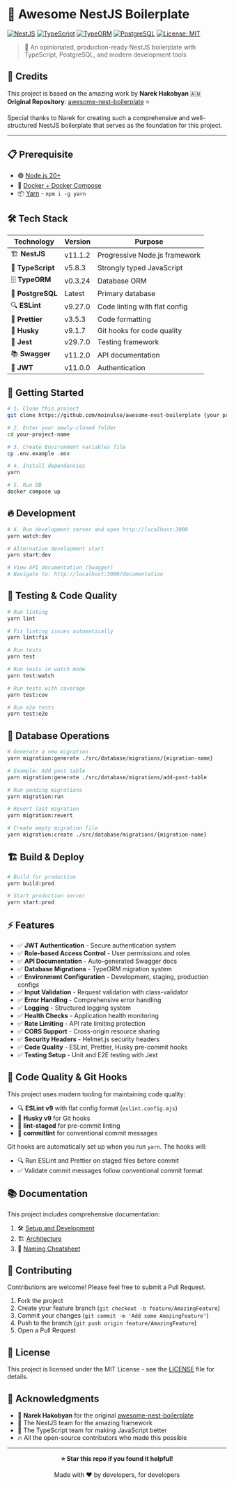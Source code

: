 # 🚀 Awesome NestJS Boilerplate

[![NestJS](https://img.shields.io/badge/NestJS-v11.1.2-red?logo=nestjs&logoColor=white)](https://nestjs.com/)
[![TypeScript](https://img.shields.io/badge/TypeScript-v5.8.3-blue?logo=typescript&logoColor=white)](https://www.typescriptlang.org/)
[![TypeORM](https://img.shields.io/badge/TypeORM-v0.3.24-orange?logo=typeorm&logoColor=white)](https://typeorm.io/)
[![PostgreSQL](https://img.shields.io/badge/PostgreSQL-Ready-blue?logo=postgresql&logoColor=white)](https://www.postgresql.org/)
[![License: MIT](https://img.shields.io/badge/License-MIT-yellow.svg)](https://opensource.org/licenses/MIT)

> 🎯 An opinionated, production-ready NestJS boilerplate with TypeScript, PostgreSQL, and modern development tools

## 🙏 Credits

This project is based on the amazing work by **Narek Hakobyan** 🇦🇲  
**Original Repository**: [awesome-nest-boilerplate](https://github.com/NarHakobyan/awesome-nest-boilerplate/) ⭐

Special thanks to Narek for creating such a comprehensive and well-structured NestJS boilerplate that serves as the foundation for this project.

---

## 📋 Prerequisite

- 🟢 [Node.js 20+](https://github.com/nvm-sh/nvm)
- 🐳 [Docker + Docker Compose](https://github.com/docker/docker-install)
- 📦 [Yarn](https://yarnpkg.com/) - `npm i -g yarn`

## 🛠️ Tech Stack

| Technology        | Version | Purpose                       |
| ----------------- | ------- | ----------------------------- |
| 🏗️ **NestJS**     | v11.1.2 | Progressive Node.js framework |
| 💪 **TypeScript** | v5.8.3  | Strongly typed JavaScript     |
| 🗄️ **TypeORM**    | v0.3.24 | Database ORM                  |
| 🐘 **PostgreSQL** | Latest  | Primary database              |
| 🔍 **ESLint**     | v9.27.0 | Code linting with flat config |
| 🎨 **Prettier**   | v3.5.3  | Code formatting               |
| 🐺 **Husky**      | v9.1.7  | Git hooks for code quality    |
| 🧪 **Jest**       | v29.7.0 | Testing framework             |
| 📚 **Swagger**    | v11.2.0 | API documentation             |
| 🔐 **JWT**        | v11.0.0 | Authentication                |

## 🚀 Getting Started

```bash
# 1. Clone this project
git clone https://github.com/moinulse/awesome-nest-boilerplate {your project name}

# 2. Enter your newly-cloned folder
cd your-project-name

# 3. Create Environment variables file
cp .env.example .env

# 4. Install dependencies
yarn

# 5. Run DB
docker compose up
```

## 🔥 Development

```bash
# 4. Run development server and open http://localhost:3000
yarn watch:dev

# Alternative development start
yarn start:dev

# View API documentation (Swagger)
# Navigate to: http://localhost:3000/documentation
```

## 🧪 Testing & Code Quality

```bash
# Run linting
yarn lint

# Fix linting issues automatically
yarn lint:fix

# Run tests
yarn test

# Run tests in watch mode
yarn test:watch

# Run tests with coverage
yarn test:cov

# Run e2e tests
yarn test:e2e
```

## 🔄 Database Operations

```bash
# Generate a new migration
yarn migration:generate ./src/database/migrations/{migration-name}

# Example: Add post table
yarn migration:generate ./src/database/migrations/add-post-table

# Run pending migrations
yarn migration:run

# Revert last migration
yarn migration:revert

# Create empty migration file
yarn migration:create ./src/database/migrations/{migration-name}
```

## 🏗️ Build & Deploy

```bash
# Build for production
yarn build:prod

# Start production server
yarn start:prod
```

## ⚡ Features

- ✅ **JWT Authentication** - Secure authentication system
- ✅ **Role-based Access Control** - User permissions and roles
- ✅ **API Documentation** - Auto-generated Swagger docs
- ✅ **Database Migrations** - TypeORM migration system
- ✅ **Environment Configuration** - Development, staging, production configs
- ✅ **Input Validation** - Request validation with class-validator
- ✅ **Error Handling** - Comprehensive error handling
- ✅ **Logging** - Structured logging system
- ✅ **Health Checks** - Application health monitoring
- ✅ **Rate Limiting** - API rate limiting protection
- ✅ **CORS Support** - Cross-origin resource sharing
- ✅ **Security Headers** - Helmet.js security headers
- ✅ **Code Quality** - ESLint, Prettier, Husky pre-commit hooks
- ✅ **Testing Setup** - Unit and E2E testing with Jest

## 🔧 Code Quality & Git Hooks

This project uses modern tooling for maintaining code quality:

- 🔍 **ESLint v9** with flat config format (`eslint.config.mjs`)
- 🐺 **Husky v9** for Git hooks
- 📝 **lint-staged** for pre-commit linting
- 💬 **commitlint** for conventional commit messages

Git hooks are automatically set up when you run `yarn`. The hooks will:

- 🔍 Run ESLint and Prettier on staged files before commit
- ✅ Validate commit messages follow conventional commit format

## 📚 Documentation

This project includes comprehensive documentation:

1. 🛠️ [Setup and Development](https://narhakobyan.github.io/awesome-nest-boilerplate/docs/development.html#first-time-setup)
2. 🏗️ [Architecture](https://narhakobyan.github.io/awesome-nest-boilerplate/docs/architecture.html)
3. 📝 [Naming Cheatsheet](https://narhakobyan.github.io/awesome-nest-boilerplate/docs/naming-cheatsheet.html)

## 🤝 Contributing

Contributions are welcome! Please feel free to submit a Pull Request.

1. Fork the project
2. Create your feature branch (`git checkout -b feature/AmazingFeature`)
3. Commit your changes (`git commit -m 'Add some AmazingFeature'`)
4. Push to the branch (`git push origin feature/AmazingFeature`)
5. Open a Pull Request

## 📄 License

This project is licensed under the MIT License - see the [LICENSE](LICENSE) file for details.

## 🌟 Acknowledgments

- 🙏 **Narek Hakobyan** for the original [awesome-nest-boilerplate](https://github.com/NarHakobyan/awesome-nest-boilerplate/)
- 🎯 The NestJS team for the amazing framework
- 💪 The TypeScript team for making JavaScript better
- 🔥 All the open-source contributors who made this possible

---

<div align="center">
  
**⭐ Star this repo if you found it helpful!**

Made with ❤️ by developers, for developers

</div>
